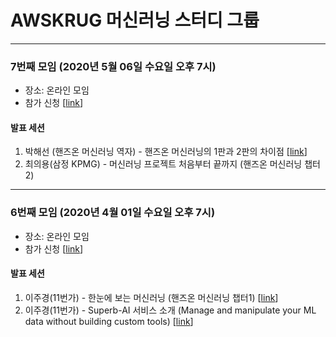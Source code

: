 # AWSKRUG 머신러닝 스터디 그룹
---

### 7번째 모임 (2020년 5월 06일 수요일 오후 7시)

- 장소: 온라인 모임
- 참가 신청 [[link](https://www.meetup.com/ko-KR/awskrug/events/269883455/)]

#### 발표 세션
1. 박해선 (핸즈온 머신러닝 역자) - 핸즈온 머신러닝의 1판과 2판의 차이점 [[link](https://docs.google.com/presentation/d/1ktQ8pfi6WupBIhEYt1vVSHJcH-nyK5W30YqkF_sqMdg/edit?fbclid=IwAR3uC3-A7jfd2AugJWNYzGMw2JwtTBsQprCq4tMDqP5NnD1heG9WufSfe3k#slide=id.p)]
2. 최의용(삼정 KPMG) - 머신러닝 프로젝트 처음부터 끝까지 (핸즈온 머신러닝 챕터2)

---
### 6번째 모임 (2020년 4월 01일 수요일 오후 7시)

- 장소: 온라인 모임
- 참가 신청 [[link](https://www.meetup.com/ko-KR/awskrug/events/269497749/)]

#### 발표 세션

1. 이주경(11번가) - 한눈에 보는 머신러닝 (핸즈온 머신러닝 챕터1) [[link](https://www.slideshare.net/leejukyung58/ss-231289295)]
2. 이주경(11번가) - Superb-AI 서비스 소개 (Manage and manipulate your ML data without building custom tools) [[link](https://www.superb-ai.com/)]
